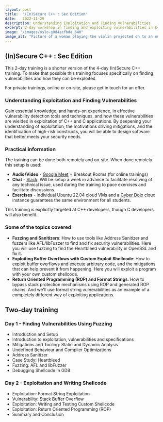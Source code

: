 ```yaml
---
layout: post
title:  "(In)Secure C++ : Sec Edition"
date:   2022-11-29
description: Understanding Exploitation and Finding Vulnerabilities
excerpt: 2-day workshop in finding and exploiting vulnerabilities in C++ and C code.
image: "/images/oslo-g0d4acfbda_640"
image_alt: "Picture of a woman playing the violin projected on to an outcrop on the opera buildings roof"
---
```


## (In)Secure C++ : Sec Edition

This 2-day training is a shorter version of the 4-day (In)Secure C++ training. To make that 
possible this training focuses specifically on finding vulnerabilities and how they can be 
exploited.

For private trainings, online or on-site, please get in touch for an offer.

### Understanding Exploitation and Finding Vulnerabilities

Gain essential knowledge, and hands-on experience, in effective vulnerability detection tools and 
techniques, and how these vulnerabilities are wielded in exploitation of C++ and C applications. 
By deepening your understanding of exploitation, the motivations driving mitigations, and the 
identification of high-risk constructs, you will be able to design software that better meets 
your security needs.

### Practical information

The training can be done both remotely and on-site. When done remotely this setup is used:

- **Audio/Video** - [Google Meet][1] + Breakout Rooms (for online trainings)
- **Chat** - [Slack][2]: Will be setup a week in advance to facilitate resolving of any
  technical issue, used during the training to pace exercises and facilitate discussions.
- **Exercises** - Individual Ubuntu 22.04 cloud VMs and a [Cyber Dojo][3] cloud instance
  guarantees the same environment for all students.

This training is explicitly targeted at C++ developers, though C developers will also benefit.

### Some of the topics covered

* __Fuzzing and Sanitizers__: How to use tools like Address Sanitizer and fuzzers like AFL/libFuzzer
  to find and fix security vulnerabilities. Here you will use fuzzing to find the Heartbleed
  vulnerability in OpenSSL and fix it.
* __Exploiting Buffer Overflows with Custom Exploit Shellcode__: How to exploit buffer overflows and
  execute arbitrary code, and the mitigations that can help prevent it from happening. Here you will
  exploit a program with your own custom shellcode.
* __Return Oriented Programming (ROP) and Format Strings__: How to bypass stack protection
  mechanisms using ROP and generated ROP chains. And we'll use format string vulnerabilities as an
  example of a completely different way of exploiting applications.

## Two-day training

### Day 1 - Finding Vulnerabilities Using Fuzzing

- Introduction and Setup
- Introduction to exploitation, vulnerabilities and specifications
- Mitigations and Tooling: Static and Dynamic Analysis
- Undefined Behaviour and Compiler Optimizations
- Address Sanitizer
- Case Study: Heartbleed
- Fuzzing: AFL and libFuzzer
- Debugging Shellcode in GDB

### Day 2 - Exploitation and Writing Shellcode

- Exploitation: Format String Exploitation
- Vulnerability: Stack Buffer Overflow
- Exploitation: Writing and Testing Custom Shellcode
- Exploitation: Return Oriented Programming (ROP)
- Summary and Conclusion

[1]: https://meet.google.com/
[2]: https://slack.com/intl/en-no/
[3]: https://cyber-dojo.org/
